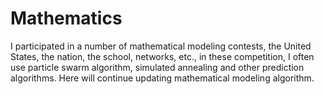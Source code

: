 # Mathematics
I participated in a number of mathematical modeling contests, the United States, the nation, the school, networks, etc., 
in these competition, I often use particle swarm algorithm, simulated annealing and other prediction algorithms.
Here will continue updating mathematical modeling algorithm.
